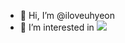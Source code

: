 - 👋 Hi, I’m @iloveuhyeon
- 👀 I’m interested in <a href="https://flutter.dev" target="_blank"><img src="https://img.shields.io/badge/flutter-2ECCFA?style=for-the-badge&logo=Flutter&logoColor=FFFFFF"/></a>
